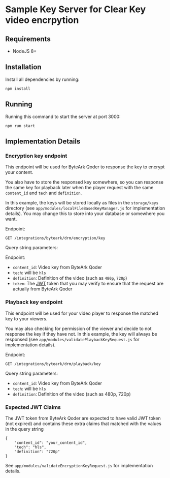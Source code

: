 # Sample Key Server for Clear Key video encrpytion

## Requirements

* NodeJS 8+

## Installation

Install all dependencies by running:

    npm install

## Running

Running this command to start the server at port 3000:

    npm run start

## Implementation Details

### Encryption key endpoint

This endpoint will be used for ByteArk Qoder to response the key to encrypt your content.

You also have to store the responsed key somewhere, so you can response the same key for playback later
when the player request with the same `content_id` and `tech` and `definition`.

In this example, the keys will be stored locally as files in the `storage/keys` directory
(see `app/modules/localFileBasedKeyManager.js` for implementation details).
You may change this to store into your database or somewhere you want.

Endpoint:

    GET /integrations/byteark/drm/encryption/key

Query string parameters:

Endpoint:

* `content_id`: Video key from ByteArk Qoder
* `tech`: will be `hls`
* `definition`: Definition of the video (such as `480p`, `720p`)
* `token`: The [JWT](https://jwt.io/) token that you may verify to ensure that the request are actually from ByteArk Qoder

### Playback key endpoint

This endpoint will be used for your video player to response the matched key to your viewers.

You may also checking for permission of the viewer and decide to not response the key if they have not.
In this example, the key will always be responsed
(see `app/modules/validatePlaybackKeyRequest.js` for implementation details).

Endpoint:

    GET /integrations/byteark/drm/playback/key

Query string parameters:

* `content_id`: Video key from ByteArk Qoder
* `tech`: will be `hls`
* `definition`: Definition of the video (such as 480p, 720p)

### Expected JWT Claims

The JWT token from ByteArk Qoder are expected to have valid JWT token (not expired)
and contains these extra claims that matched with the values in the query string

```
{
    "content_id": "your_content_id",
    "tech": "hls",
    "definition": "720p"
}
```

See `app/modules/validateEncryptionKeyRequest.js` for implementation details.
